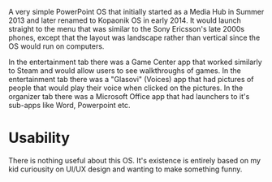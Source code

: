 A very simple PowerPoint OS that initially started as a Media Hub in Summer 2013 and later renamed to Kopaonik OS in early 2014. It would launch straight to the menu that was similar to the Sony Ericsson's late 2000s phones, except that the layout was landscape rather than vertical since the OS would run on computers.

In the entertainment tab there was a Game Center app that worked similarly to Steam and would allow users to see walkthroughs of games.
In the entertainment tab there was a "Glasovi" (Voices) app that had pictures of people that would play their voice when clicked on the pictures.
In the organizer tab there was a Microsoft Office app that had launchers to it's sub-apps like Word, Powerpoint etc.

# Usability
There is nothing useful about this OS. It's existence is entirely based on my kid curiousity on UI/UX design and wanting to make something funny.
